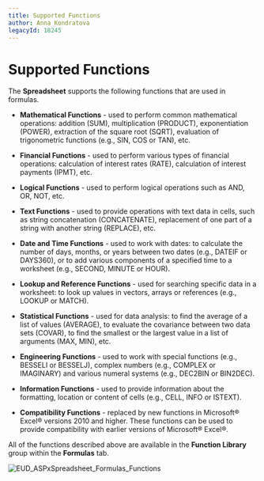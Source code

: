 ```yaml
---
title: Supported Functions
author: Anna Kondratova
legacyId: 18245
---
```

# Supported Functions
The **Spreadsheet** supports the following functions that are used in formulas.

* **Mathematical Functions** - used to perform common mathematical operations: addition (SUM), multiplication (PRODUCT), exponentiation (POWER), extraction of the square root (SQRT), evaluation of trigonometric functions (e.g., SIN, COS or TAN), etc.

* **Financial Functions** - used to perform various types of financial operations: calculation of interest rates (RATE), calculation of interest payments (IPMT), etc.

* **Logical Functions** - used to perform logical operations such as AND, OR, NOT, etc.

* **Text Functions** - used to provide operations with text data in cells, such as string concatenation (CONCATENATE), replacement of one part of a string with another string (REPLACE), etc.

* **Date and Time Functions** - used to work with dates: to calculate the number of days, months, or years between two dates (e.g., DATEIF or DAYS360), or to add various components of a specified time to a worksheet (e.g., SECOND, MINUTE or HOUR).

* **Lookup and Reference Functions** - used for searching specific data in a worksheet: to look up values in vectors, arrays or references (e.g., LOOKUP or MATCH).

* **Statistical Functions** - used for data analysis: to find the average of a list of values (AVERAGE), to evaluate the covariance between two data sets (COVAR), to find the smallest or the largest value in a list of arguments (MAX, MIN), etc.

* **Engineering Functions** - used to work with special functions (e.g., BESSELI or BESSELJ), complex numbers (e.g., COMPLEX or IMAGINARY) and various numeral systems (e.g., DEC2BIN or BIN2DEC).

* **Information Functions** - used to provide information about the formatting, location or content of cells (e.g., CELL, INFO or ISTEXT).

* **Compatibility Functions** - replaced by new functions in Microsoft&#174; Excel&#174; versions 2010 and higher. These functions can be used to provide compatibility with earlier versions of Microsoft&#174; Excel&#174;.

All of the functions described above are available in the **Function Library** group within the **Formulas** tab.

![EUD_ASPxSpreadsheet_Formulas_Functions](../../../images/img26286.png)